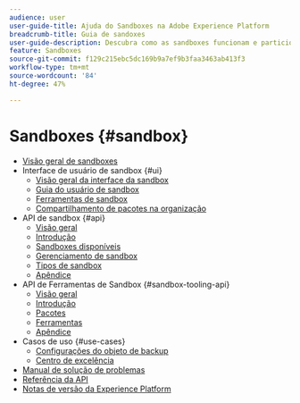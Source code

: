 ```yaml
---
audience: user
user-guide-title: Ajuda do Sandboxes na Adobe Experience Platform
breadcrumb-title: Guia de sandoxes
user-guide-description: Descubra como as sandboxes funcionam e particionam uma instância do Experience Platform em ambientes virtuais para desenvolvimento, teste e implantação de aplicativos.
feature: Sandboxes
source-git-commit: f129c215ebc5dc169b9a7ef9b3faa3463ab413f3
workflow-type: tm+mt
source-wordcount: '84'
ht-degree: 47%

---
```



# Sandboxes {#sandbox}

* [Visão geral de sandboxes](home.md)
* Interface de usuário de sandbox {#ui}
   * [Visão geral da interface da sandbox](ui/overview.md)
   * [Guia do usuário de sandbox](ui/user-guide.md)
   * [Ferramentas de sandbox](ui/sandbox-tooling.md)
   * [Compartilhamento de pacotes na organização](ui/sharing-packages-across-orgs.md)
* API de sandbox {#api}
   * [Visão geral](api/overview.md)
   * [Introdução](api/getting-started.md)
   * [Sandboxes disponíveis](api/available.md)
   * [Gerenciamento de sandbox](api/sandboxes.md)
   * [Tipos de sandbox](api/types.md)
   * [Apêndice](api/appendix.md)
* API de Ferramentas de Sandbox {#sandbox-tooling-api}
   * [Visão geral](sandbox-tooling-api/overview.md)
   * [Introdução](sandbox-tooling-api/getting-started.md)
   * [Pacotes](sandbox-tooling-api/packages.md)
   * [Ferramentas](sandbox-tooling-api/tools.md)
   * [Apêndice](sandbox-tooling-api/appendix.md)
* Casos de uso {#use-cases}
   * [Configurações do objeto de backup](use-cases/backup-object-configuration.md)
   * [Centro de excelência](use-cases/center-of-excellence.md)
* [Manual de solução de problemas](troubleshooting-guide.md)
* [Referência da API](https://www.adobe.io/experience-platform-apis/references/sandbox)
* [Notas de versão da Experience Platform](https://experienceleague.adobe.com/en/docs/experience-platform/release-notes/latest?lang=pt-BR)
